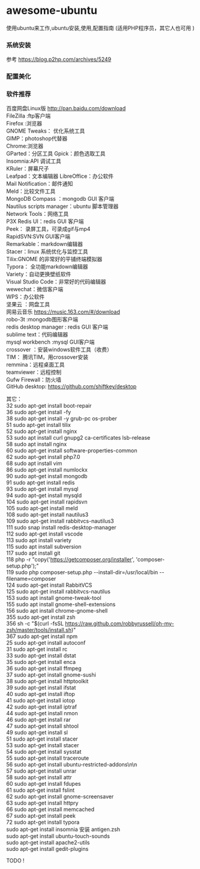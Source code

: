 # awesome-ubuntu
使用ubuntu来工作,ubuntu安装,使用,配置指南 (适用PHP程序员，其它人也可用 )

###  系统安装
参考  https://blog.p2hp.com/archives/5249  
###  配置美化

###  软件推荐
百度网盘Linux版   http://pan.baidu.com/download   
FileZilla :ftp客户端  
Firefox :浏览器  
GNOME Tweaks： 优化系统工具  
GIMP：photoshop代替器  
Chrome:浏览器  
GParted：分区工具
Gpick：颜色选取工具  
Insomnia:API 调试工具  
KRuler：屏幕尺子  
Leafpad：文本编辑器
LibreOffice：办公软件  
Mail Notification：邮件通知  
Meld：比较文件工具  
MongoDB Compass ：mongodb GUI 客户端  
Nautilus scripts manager：ubuntu 脚本管理器  
Network Tools：网络工具  
P3X Redis UI：redis GUI 客户端  
Peek： 录屏工具，可录成gif与mp4  
RapidSVN:SVN GUI客户端  
Remarkable：markdown编辑器  
Stacer：linux 系统优化与监控工具  
Tilix:GNOME 的非常好的平铺终端模拟器  
Typora：  全功能markdown编辑器  
Variety：自动更换壁纸软件  
Visual Studio Code：非常好的代码编辑器  
wewechat：微信客户端   
WPS：办公软件  
坚果云 ：网盘工具  
网易云音乐 https://music.163.com/#/download  
robo-3t :mongodb图形客户端  
redis desktop manager  : redis GUI 客户端  
sublime text：代码编辑器  
mysql workbench :mysql GUI客户端  
crossover ：安装windows软件工具（收费）  
TIM： 腾讯TIM，用crossover安装  
remmina：远程桌面工具  
teamviewer：远程控制  
Gufw Firewall：防火墙  
GitHub desktop: https://github.com/shiftkey/desktop  





其它：  
 32  sudo apt-get install boot-repair  
   36  sudo apt-get install -fy  
   38  sudo apt-get install -y grub-pc os-prober  
   51  sudo apt-get install tilix  
   52  sudo apt-get install nginx  
   53  sudo apt install curl gnupg2 ca-certificates lsb-release  
   58  sudo apt install nginx  
   60  sudo apt-get install software-properties-common  
   62  sudo apt-get install php7.0  
   68  sudo apt install vim  
   86  sudo apt-get install numlockx  
   90  sudo apt-get install mongodb  
   91  sudo apt-get install redis  
   93  sudo apt-get install mysql  
   94  sudo apt-get install mysqld  
  104  sudo apt-get install rapidsvn  
  105  sudo apt-get install meld  
  108  sudo apt-get install nautilus3  
  109  sudo apt-get install rabbitvcs-nautilus3   
  111  sudo snap install redis-desktop-manager  
  112  sudo apt-get install vscode  
  113  sudo apt install variety  
  115  sudo apt install subversion  
  117  sudo apt install git  
  118  php -r "copy('https://getcomposer.org/installer', 'composer-setup.php');"     
  119  sudo php composer-setup.php --install-dir=/usr/local/bin --filename=composer  
  124  sudo apt-get install RabbitVCS  
  125  sudo apt-get install rabbitvcs-nautilus  
  153  sudo apt install gnome-tweak-tool  
  155  sudo apt install gnome-shell-extensions  
  156  sudo apt install chrome-gnome-shell  
  355  sudo apt-get install zsh  
  356  sh -c "$(curl -fsSL https://raw.github.com/robbyrussell/oh-my-zsh/master/tools/install.sh)"  
  367  sudo apt-get install npm  
   25  sudo apt-get install autoconf  
   31  sudo apt-get install rc  
   33  sudo apt-get install dstat  
   35  sudo apt-get install enca  
   36  sudo apt-get install ffmpeg  
   37  sudo apt-get install gnome-sushi  
   38  sudo apt-get install httptoolkit  
   39  sudo apt-get install ifstat  
   40  sudo apt-get install iftop  
   41  sudo apt-get install iotop  
   42  sudo apt-get install iptraf  
   44  sudo apt-get install nmon  
   46  sudo apt-get install rar  
   47  sudo apt-get install shtool  
   49  sudo apt-get install sl  
   51  sudo apt-get install stacer  
   53  sudo apt-get install stacer   
   54  sudo apt-get install sysstat  
   55  sudo apt-get install traceroute  
   56  sudo apt-get install ubuntu-restricted-addons\n\n  
   57  sudo apt-get install unrar  
   58  sudo apt-get install attr  
   60  sudo apt-get install fdupes  
   61  sudo apt-get install fslint  
   62  sudo apt-get install gnome-screensaver  
   63  sudo apt-get install httpry  
   66  sudo apt-get install memcached  
   67  sudo apt-get install peek  
   72  sudo apt-get install typora  
   sudo apt-get install insomnia
   安装 antigen.zsh   
   sudo apt-get install ubuntu-touch-sounds  
   sudo apt-get install apache2-utils  
   sudo apt-get install gedit-plugins   


TODO
!
